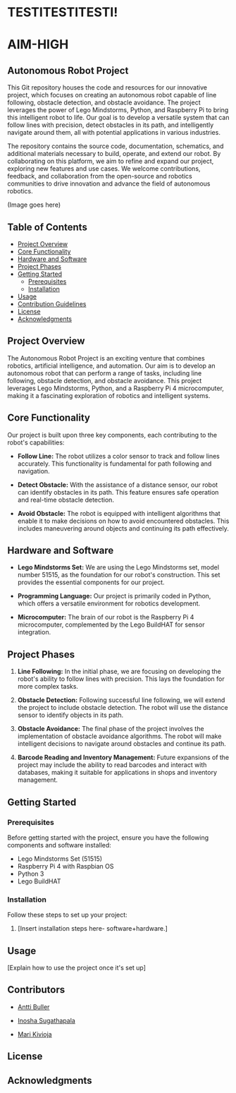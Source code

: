 # TESTITESTITESTI!

# AIM-HIGH
## Autonomous Robot Project
This Git repository houses the code and resources for our innovative project, which focuses on creating an autonomous robot capable of line following, obstacle detection, and obstacle avoidance. The project leverages the power of Lego Mindstorms, Python, and Raspberry Pi to bring this intelligent robot to life. Our goal is to develop a versatile system that can follow lines with precision, detect obstacles in its path, and intelligently navigate around them, all with potential applications in various industries.

The repository contains the source code, documentation, schematics, and additional materials necessary to build, operate, and extend our robot. By collaborating on this platform, we aim to refine and expand our project, exploring new features and use cases. We welcome contributions, feedback, and collaboration from the open-source and robotics communities to drive innovation and advance the field of autonomous robotics.

(Image goes here)

## Table of Contents

- [Project Overview](#project-overview)
- [Core Functionality](#core-functionality)
- [Hardware and Software](#hardware-and-software)
- [Project Phases](#project-phases)
- [Getting Started](#getting-started)
  - [Prerequisites](#prerequisites)
  - [Installation](#installation)
- [Usage](#usage)
- [Contribution Guidelines](#contribution-guidelines)
- [License](#license)
- [Acknowledgments](#acknowledgments)

## Project Overview

The Autonomous Robot Project is an exciting venture that combines robotics, artificial intelligence, and automation. Our aim is to develop an autonomous robot that can perform a range of tasks, including line following, obstacle detection, and obstacle avoidance. This project leverages Lego Mindstorms, Python, and a Raspberry Pi 4 microcomputer, making it a fascinating exploration of robotics and intelligent systems.

## Core Functionality

Our project is built upon three key components, each contributing to the robot's capabilities:

- **Follow Line:** The robot utilizes a color sensor to track and follow lines accurately. This functionality is fundamental for path following and navigation.

- **Detect Obstacle:** With the assistance of a distance sensor, our robot can identify obstacles in its path. This feature ensures safe operation and real-time obstacle detection.

- **Avoid Obstacle:** The robot is equipped with intelligent algorithms that enable it to make decisions on how to avoid encountered obstacles. This includes maneuvering around objects and continuing its path effectively.

## Hardware and Software

- **Lego Mindstorms Set:** We are using the Lego Mindstorms set, model number 51515, as the foundation for our robot's construction. This set provides the essential components for our project.

- **Programming Language:** Our project is primarily coded in Python, which offers a versatile environment for robotics development.

- **Microcomputer:** The brain of our robot is the Raspberry Pi 4 microcomputer, complemented by the Lego BuildHAT for sensor integration.

## Project Phases

1. **Line Following:** In the initial phase, we are focusing on developing the robot's ability to follow lines with precision. This lays the foundation for more complex tasks.

2. **Obstacle Detection:** Following successful line following, we will extend the project to include obstacle detection. The robot will use the distance sensor to identify objects in its path.

3. **Obstacle Avoidance:** The final phase of the project involves the implementation of obstacle avoidance algorithms. The robot will make intelligent decisions to navigate around obstacles and continue its path.

4. **Barcode Reading and Inventory Management:** Future expansions of the project may include the ability to read barcodes and interact with databases, making it suitable for applications in shops and inventory management.

## Getting Started

### Prerequisites

Before getting started with the project, ensure you have the following components and software installed:

- Lego Mindstorms Set (51515)
- Raspberry Pi 4 with Raspbian OS
- Python 3
- Lego BuildHAT

### Installation

Follow these steps to set up your project:

1. [Insert installation steps here- software+hardware.]

## Usage

[Explain how to use the project once it's set up]

## Contributors

- [Antti Buller](https://github.com/anatt1b)
  
- [Inosha Sugathapala](https://github.com/Inoshas)
 
- [Mari Kivioja](https://github.com/Veaiga)


## License


## Acknowledgments





